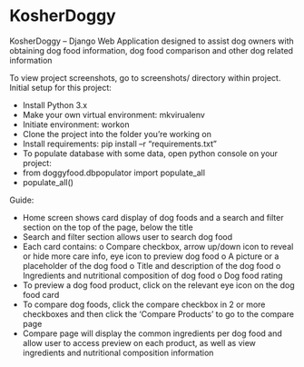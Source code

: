 # KosherDoggy

KosherDoggy – Django Web Application designed to assist dog owners with obtaining dog food information, dog food comparison and other dog related information

To view project screenshots, go to screenshots/ directory within project.
Initial setup for this project:
* Install Python 3.x
* Make your own virtual environment: mkvirualenv <environment name>
* Initiate environment: workon <environment name>
* Clone the project into the folder you’re working on
* Install  requirements: pip install –r “requirements.txt”
* To populate database with some data, open python console on your project:
*   from doggyfood.dbpopulator import populate_all
*   populate_all()


Guide:
* Home screen shows card display of dog foods and a search and filter section on the top of the page, below the title
* Search and filter section allows user to search dog food
* Each card contains:
o	Compare checkbox, arrow up/down icon to reveal or hide more care info, eye icon to preview dog food
o	A picture or a placeholder of the dog food
o	Title and description of the dog food
o	Ingredients and nutritional composition of dog food
o	Dog food rating
* To preview a dog food product, click on the relevant eye icon on the dog food card
* To compare dog foods, click the compare checkbox in 2 or more checkboxes and then click the ‘Compare <x> Products’ to go to the compare page
* Compare page will display the common ingredients per dog food and allow user to access preview on each product, as well as view ingredients and nutritional composition information
